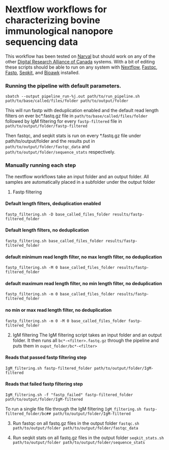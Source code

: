 # Nextflow workflows for characterizing bovine immunological nanopore sequencing data
This workflow has been tested on [Narval](https://docs.alliancecan.ca/wiki/Narval) but should work on any of the other [Digital Research Alliance of Canada](https://alliancecan.ca/en) systems. With a bit of editing these scripts should be able to run on any system with [Nextflow](https://www.nextflow.io/docs/latest/index.html), [Fastqc](https://www.bioinformatics.babraham.ac.uk/projects/fastqc/), [Fastp](https://github.com/OpenGene/fastp), [Seqkit](https://bioinf.shenwei.m), and [Bioawk](https://github.com/lh3/bioawk) installed. 

### Running the pipeline with default parameters.
`sbatch --output pipeline_run-%j.out path/to/run_pipeline.sh path/to/base/called/files/folder path/to/output/folder`

This will run fastp with deduplication enabled and the default read length filters on ever bc*.fastq.gz file
in `path/to/base/called/files/folder` followed by IgM filtering for every `fastp-filtered` file in `path/to/output/folder/fastp-filtered` 

Then fastqc, and seqkit stats is run on every *.fastq.gz file under path/to/output/folder and the results put in 
`path/to/output/folder/fastqc_data` and `path/to/output/folder/sequence_stats` respectively.



### Manually running each step
The nextflow workflows take an input folder and an output folder. All samples are automatically
placed in a subfolder under the output folder

1. Fastp filtering
#### Default length filters, deduplication enabled
`fastp_filtering.sh -D base_called_files_folder results/fastp-filtered_folder`

#### Default length filters, no deduplication
`fastp_filtering.sh base_called_files_folder results/fastp-filtered_folder`

#### default minimum read length filter, no max length filter, no deduplication
`fastp_filtering.sh -M 0 base_called_files_folder results/fastp-filtered_folder`

#### default maximum read length filter, no min length filter, no deduplication
`fastp_filtering.sh -m 0 base_called_files_folder results/fastp-filtered_folder`

#### no min or max read length filter, no deduplication
`fastp_filtering.sh -m 0 -M 0 base_called_files_folder fastp-filtered_folder`


2. IgM filtering
The IgM filtering script takes an input folder and an output folder. It then 
runs all `bc*-<filter>.fastq.gz` through the pipeline and puts them in `ouput_folder/bc*-<filter>`

#### Reads that passed fastp filtering step
`IgM_filtering.sh fastp-filtered_folder path/to/output/folder/IgM-filtered`

#### Reads that failed fastp filtering step
`IgM_filtering.sh -f "fastp_failed" fastp-filtered_folder path/to/output/folder/IgM-filtered`

To run a single file file through the IgM filtering
`IgM_filtering.sh fastp-filtered_folder/bc## path/to/output/folder/IgM-filtered`


3. Run fastqc on all fastq.gz files in the output folder
`fastqc.sh path/to/output/folder path/to/output/folder/fastqc_data`


4. Run seqkit stats on all fastq.gz files in the output folder
`seqkit_stats.sh path/to/output/folder path/to/output/folder/sequence_stats`

